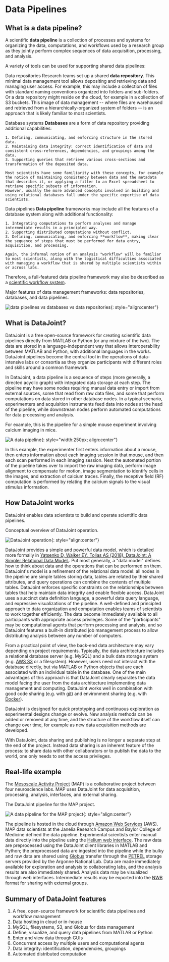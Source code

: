 # Data Pipelines

## What is a data pipeline?

A scientific **data pipeline** is a collection of processes and systems for organizing 
the data, computations, and workflows used by a research group as they jointly perform 
complex sequences of data acquisition, processing, and analysis.

A variety of tools can be used for supporting shared data pipelines:

Data repositories
  Research teams set up a shared **data repository**.
  This minimal data management tool allows depositing and retrieving data and managing 
  user access.
  For example, this may include a collection of files with standard naming conventions 
  organized into folders and sub-folders.
  Or a data repository might reside on the cloud, for example in a collection of S3 
  buckets.
  This image of data management -- where files are warehoused and retrieved from a 
  hierarchically-organized system of folders -- is an approach that is likely familiar 
  to most scientists.

Database systems
  **Databases** are a form of data repository providing additional capabilities:

    1. Defining, communicating, and enforcing structure in the stored data.
    2. Maintaining data integrity: correct identification of data and consistent cross-references, dependencies, and groupings among the data.
    3. Supporting queries that retrieve various cross-sections and transformation of the deposited data.

    Most scientists have some familiarity with these concepts, for example the notion of maintaining consistency between data and the metadata that describes it, or applying a filter to an Excel spreadsheet to retrieve specific subsets of information.
    However, usually the more advanced concepts involved in building and using relational databases fall under the specific expertise of data scientists.

Data pipelines
  **Data pipeline** frameworks may include all the features of a database system along 
  with additional functionality:

    1. Integrating computations to perform analyses and manage intermediate results in a principled way.
    2. Supporting distributed computations without conflict.
    3. Defining, communicating, and enforcing **workflow**, making clear the sequence of steps that must be performed for data entry, acquisition, and processing.

    Again, the informal notion of an analysis "workflow" will be familiar to most scientists, along with the logistical difficulties associated with managing a workflow that is shared by multiple scientists within or across labs.

  Therefore, a full-featured data pipeline framework may also be described as a [scientific workflow system](https://en.wikipedia.org/wiki/Scientific_workflow_system).

Major features of data management frameworks: data repositories, databases, and data pipelines.

![data pipelines vs databases vs data repositories](../images/pipeline-database.png){: style="align:center"}

## What is DataJoint?

DataJoint is a free open-source framework for creating scientific data pipelines 
directly from MATLAB or Python (or any mixture of the two).
The data are stored in a language-independent way that allows interoperability between 
MATLAB and Python, with additional languages in the works.
DataJoint pipelines become the central tool in the operations of data-intensive labs or 
consortia as they organize participants with different roles and skills around a common 
framework.

In DataJoint, a data pipeline is a sequence of steps (more generally, a directed 
acyclic graph) with integrated data storage at each step.
The pipeline may have some nodes requiring manual data entry or import from external 
sources, some that read from raw data files, and some that perform computations on data 
stored in other database nodes.
In a typical scenario, experimenters and acquisition instruments feed data into nodes 
at the head of the pipeline, while downstream nodes perform automated computations for 
data processing and analysis.

For example, this is the pipeline for a simple mouse experiment involving calcium 
imaging in mice.

![A data pipeline](../images/pipeline.png){: style="width:250px; align:center"}

In this example, the experimenter first enters information about a mouse, then enters 
information about each imaging session in that mouse, and then each scan performed in 
each imaging session.
Next the automated portion of the pipeline takes over to import the raw imaging data, 
perform image alignment to compensate for motion, image segmentation to identify cells 
in the images, and extraction of calcium traces.
Finally, the receptive field (RF) computation is performed by relating the calcium 
signals to the visual stimulus information.

## How DataJoint works

DataJoint enables data scientists to build and operate scientific data pipelines.

Conceptual overview of DataJoint operation.

![DataJoint operation](../images/how-it-works.png){: style="align:center"}

DataJoint provides a simple and powerful data model, which is detailed more formally in [Yatsenko D, Walker EY, Tolias AS (2018). DataJoint: A Simpler Relational Data Model.](https://arxiv.org/abs/1807.11104).
Put most generally, a "data model" defines how to think about data and the operations 
that can be performed on them.
DataJoint's model is a refinement of the relational data model: all nodes in the 
pipeline are simple tables storing data, tables are related by their shared attributes, 
and query operations can combine the contents of multiple tables.
DataJoint enforces specific constraints on the relationships between tables that help 
maintain data integrity and enable flexible access.
DataJoint uses a succinct data definition language, a powerful data query language, and 
expressive visualizations of the pipeline.
A well-defined and principled approach to data organization and computation enables 
teams of scientists to work together efficiently.
The data become immediately available to all participants with appropriate access privileges.
Some of the "participants" may be computational agents that perform processing and 
analysis, and so DataJoint features a built-in distributed job management process to 
allow distributing analysis between any number of computers.

From a practical point of view, the back-end data architecture may vary depending on 
project requirements.
Typically, the data architecture includes a relational database server (e.g. MySQL) and 
a bulk data storage system (e.g. [AWS S3](https://aws.amazon.com/s3/) or a filesystem).
However, users need not interact with the database directly, but via MATLAB or Python 
objects that are each associated with an individual table in the database.
One of the main advantages of this approach is that DataJoint clearly separates the 
data model facing the user from the data architecture implementing data management and 
computing. DataJoint works well in combination with good code sharing (e.g. with 
[git](https://git-scm.com/)) and environment sharing (e.g. with 
[Docker](https://www.docker.com/)).

DataJoint is designed for quick prototyping and continuous exploration as experimental 
designs change or evolve.
New analysis methods can be added or removed at any time, and the structure of the 
workflow itself can change over time, for example as new data acquisition methods are 
developed.

With DataJoint, data sharing and publishing is no longer a separate step at the end of 
the project.
Instead data sharing is an inherent feature of the process: to share data with other 
collaborators or to publish the data to the world, one only needs to set the access 
privileges.

## Real-life example

The [Mesoscale Activity Project](https://www.simonsfoundation.org/funded-project/%20multi-regional-neuronal-dynamics-of-memory-guided-flexible-behavior/) 
(MAP) is a collaborative project between four neuroscience labs.
MAP uses DataJoint for data acquisition, processing, analysis, interfaces, and external sharing.

The DataJoint pipeline for the MAP project.

![A data pipeline for the MAP project](../images/map-dataflow.png){: style="align:center"}

The pipeline is hosted in the cloud through [Amazon Web Services](https://aws.amazon.com/) (AWS).
MAP data scientists at the Janelia Research Campus and Baylor College of Medicine 
defined the data pipeline.
Experimental scientists enter manual data directly into the pipeline using the 
[Helium web interface](https://github.com/mattbdean/Helium).
The raw data are preprocessed using the DataJoint client libraries in MATLAB and Python;
the preprocessed data are ingested into the pipeline while the bulky and raw data are 
shared using [Globus](https://globus.org) transfer through the 
[PETREL](https://www.alcf.anl.gov/petrel) storage servers provided by the Argonne 
National Lab.
Data are made immediately available for exploration and analysis to collaborating labs, 
and the analysis results are also immediately shared.
Analysis data may be visualized through web interfaces.
Intermediate results may be exported into the [NWB](https://nwb.org) format for sharing 
with external groups.

## Summary of DataJoint features

1. A free, open-source framework for scientific data pipelines and workflow management
1. Data hosting in cloud or in-house
1. MySQL, filesystems, S3, and Globus for data management
1. Define, visualize, and query data pipelines from MATLAB or Python
1. Enter and view data through GUIs
1. Concurrent access by multiple users and computational agents
1. Data integrity: identification, dependencies, groupings
1. Automated distributed computation
